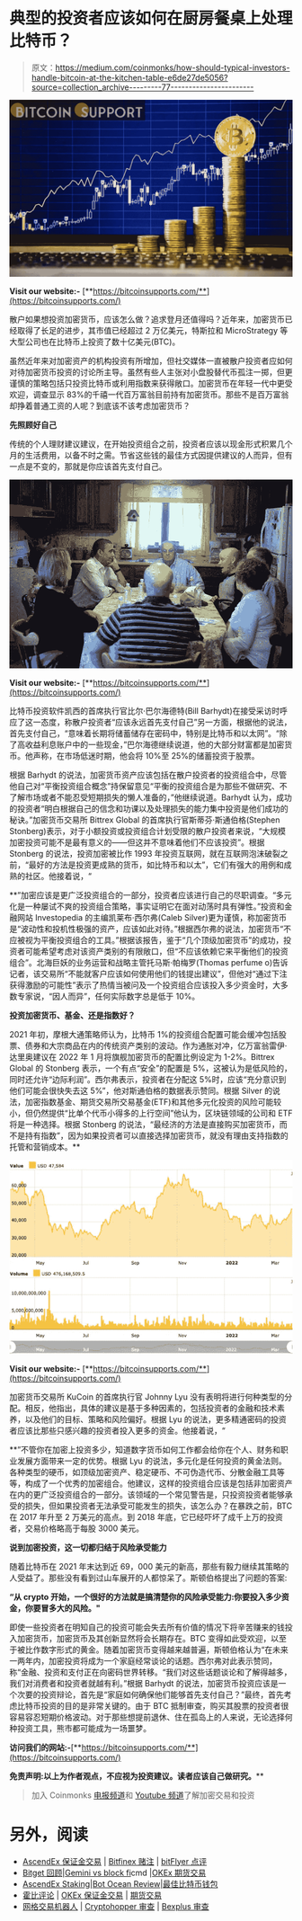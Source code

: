 # 典型的投资者应该如何在厨房餐桌上处理比特币？

> 原文：<https://medium.com/coinmonks/how-should-typical-investors-handle-bitcoin-at-the-kitchen-table-e6de27de5056?source=collection_archive---------77----------------------->

![](img/7d1c634f177e66c123c98871615bf97a.png)

**Visit our website:-** [**https://bitcoinsupports.com/**](https://bitcoinsupports.com/)

散户如果想投资加密货币，应该怎么做？追求登月还值得吗？近年来，加密货币已经取得了长足的进步，其市值已经超过 2 万亿美元，特斯拉和 MicroStrategy 等大型公司也在比特币上投资了数十亿美元(BTC)。

虽然近年来对加密资产的机构投资有所增加，但社交媒体一直被散户投资者应如何对待加密货币投资的讨论所主导。虽然有些人主张对小盘股替代币孤注一掷，但更谨慎的策略包括只投资比特币或利用指数来获得敞口。加密货币在年轻一代中更受欢迎，调查显示 83%的千禧一代百万富翁目前持有加密货币。那些不是百万富翁却挣着普通工资的人呢？到底该不该考虑加密货币？

**先照顾好自己**

传统的个人理财建议建议，在开始投资组合之前，投资者应该以现金形式积累几个月的生活费用，以备不时之需。节省这些钱的最佳方式因提供建议的人而异，但有一点是不变的，那就是你应该首先支付自己。

![](img/751c6523fe0a5827ccd9fc7a1446cc43.png)

**Visit our website:-** [**https://bitcoinsupports.com/**](https://bitcoinsupports.com/)

比特币投资软件凯西的首席执行官比尔·巴尔海德特(Bill Barhydt)在接受采访时呼应了这一态度，称散户投资者“应该永远首先支付自己”另一方面，根据他的说法，首先支付自己，“意味着长期将储蓄储存在密码中，特别是比特币和以太网”。“除了高收益利息账户中的一些现金，”巴尔海德继续说道，他的大部分财富都是加密货币。他声称，在市场低迷时期，他会将 10%至 25%的储蓄投资于股票。

根据 Barhydt 的说法，加密货币资产应该包括在散户投资者的投资组合中，尽管他自己对“平衡投资组合概念”持保留意见“平衡的投资组合是为那些不做研究、不了解市场或者不能忍受短期损失的懒人准备的，”他继续说道。Barhydt 认为，成功的投资者“明白根据自己的信念和功课以及处理损失的能力集中投资是他们成功的秘诀。”加密货币交易所 Bittrex Global 的首席执行官斯蒂芬·斯通伯格(Stephen Stonberg)表示，对于小额投资或投资组合计划受限的散户投资者来说，“大规模加密投资可能不是最有意义的——但这并不意味着他们不应该投资”。根据 Stonberg 的说法，投资加密被比作 1993 年投资互联网，就在互联网泡沫破裂之前，“最好的方法是投资更成熟的货币，如比特币和以太”，它们有强大的用例和成熟的社区。他接着说，“

**”加密应该是更广泛投资组合的一部分，投资者应该进行自己的尽职调查。“多元化是一种屡试不爽的投资组合策略，事实证明它在面对动荡时具有弹性。”投资和金融网站 Investopedia 的主编凯莱布·西尔弗(Caleb Silver)更为谨慎，称加密货币是“波动性和投机性极强的资产，应该如此对待。”根据西尔弗的说法，加密货币“不应被视为平衡投资组合的工具。”根据该报告，鉴于“几个顶级加密货币”的成功，投资者可能希望考虑对该资产类别的有限敞口，但“不应该依赖它来平衡他们的投资组合”。北海巨妖的业务运营和战略主管托马斯·帕梅罗(Thomas perfume o)告诉记者，该交易所“不能就客户应该如何使用他们的钱提出建议”，但他对“通过下注获得激励的可能性”表示了热情当被问及一个投资组合应该投入多少资金时，大多数专家说，“因人而异”，任何实际数字总是低于 10%。

**投资加密货币、基金、还是指数好？**

2021 年初，摩根大通策略师认为，比特币 1%的投资组合配置可能会缓冲包括股票、债券和大宗商品在内的传统资产类别的波动。作为通胀对冲，亿万富翁雷伊·达里奥建议在 2022 年 1 月将旗舰加密货币的配置比例设定为 1-2%。Bittrex Global 的 Stonberg 表示，一个有点“安全”的配置是 5%，这被认为是低风险的，同时还允许“边际利润”。西尔弗表示，投资者在分配这 5%时，应该“充分意识到他们可能会很快失去这 5%”，他对斯通伯格的数据表示赞同。根据 Silver 的说法，加密指数基金、期货交易所交易基金(ETF)和其他多元化投资的风险可能较小，但仍然提供“比单个代币小得多的上行空间”他认为，区块链领域的公司和 ETF 将是一种选择。根据 Stonberg 的说法，“最经济的方法是直接购买加密货币，而不是持有指数”，因为如果投资者可以直接选择加密货币，就没有理由支持指数的托管和营销成本。**

![](img/9d4ec9d770fe9d79c939e025eef9426d.png)

**Visit our website:-** [**https://bitcoinsupports.com/**](https://bitcoinsupports.com/)

加密货币交易所 KuCoin 的首席执行官 Johnny Lyu 没有表明将进行何种类型的分配。相反，他指出，具体的建议是基于多种因素的，包括投资者的金融和技术素养，以及他们的目标、策略和风险偏好。根据 Lyu 的说法，更多精通密码的投资者应该比那些只感兴趣的投资者投入更多的资金。他接着说，“

**”不管你在加密上投资多少，知道数字货币如何工作都会给你在个人、财务和职业发展方面带来一定的优势。根据 Lyu 的说法，多元化是任何投资的黄金法则。各种类型的硬币，如顶级加密资产、稳定硬币、不可伪造代币、分散金融工具等等，构成了一个优秀的加密组合。他建议，这样的投资组合应该是包括非加密资产在内的更广泛投资组合的一部分。该领域的一个常见警告是，只投资投资者能够承受的损失，但如果投资者无法承受可能发生的损失，该怎么办？在暴跌之前，BTC 在 2017 年升至 2 万美元的高点。到 2018 年底，它已经吓坏了成千上万的投资者，交易价格略高于每股 3000 美元。

**说到加密投资，这一切都归结于风险承受能力**

随着比特币在 2021 年末达到近 69，000 美元的新高，那些有毅力继续其策略的人受益了。那些没有看到过山车展开的人都惊呆了。斯顿伯格提出了问题的答案:

**“从 crypto 开始，一个很好的方法就是搞清楚你的风险承受能力:你要投入多少资金，你要冒多大的风险。"**

即使一些投资者在明知自己的投资可能会失去所有价值的情况下将辛苦赚来的钱投入加密货币，加密货币及其创新显然将会长期存在。BTC 变得如此受欢迎，以至于被比作数字形式的黄金。随着加密货币变得越来越普遍，斯顿伯格认为“在未来一两年内，加密投资将成为一个家庭经常谈论的话题。西尔弗对此表示赞同，称“金融、投资和支付正在向密码世界转移。“我们对这些话题谈论和了解得越多，我们对消费者和投资者就越有利。”根据 Barhydt 的说法，加密货币投资应该是一个次要的投资辩论，首先是“家庭如何确保他们能够首先支付自己？”最终，首先考虑比特币投资的目的是非常关键的。由于 BTC 抵制审查，购买其股票的投资者很容易容忍短期价格波动。对于那些想提前退休、住在孤岛上的人来说，无论选择何种投资工具，熊市都可能成为一场噩梦。

**访问我们的网站:-**[**https://bitcoinsupports.com/**](https://bitcoinsupports.com/)

**免责声明:以上为作者观点，不应视为投资建议。读者应该自己做研究。****

> 加入 Coinmonks [电报频道](https://t.me/coincodecap)和 [Youtube 频道](https://www.youtube.com/c/coinmonks/videos)了解加密交易和投资

# 另外，阅读

*   [AscendEx 保证金交易](https://coincodecap.com/ascendex-margin-trading) | [Bitfinex 赌注](https://coincodecap.com/bitfinex-staking) | [bitFlyer 点评](https://coincodecap.com/bitflyer-review)
*   [Bitget 回顾](https://coincodecap.com/bitget-review)|[Gemini vs block fi](https://coincodecap.com/gemini-vs-blockfi)cmd |[OKEx 期货交易](https://coincodecap.com/okex-futures-trading)
*   [AscendEx Staking](https://coincodecap.com/ascendex-staking)|[Bot Ocean Review](https://coincodecap.com/bot-ocean-review)|[最佳比特币钱包](https://coincodecap.com/bitcoin-wallets-india)
*   [霍比评论](https://coincodecap.com/huobi-review) | [OKEx 保证金交易](https://coincodecap.com/okex-margin-trading) | [期货交易](https://coincodecap.com/futures-trading)
*   [网格交易机器人](https://coincodecap.com/grid-trading) | [Cryptohopper 审查](/coinmonks/cryptohopper-review-a388ff5bae88) | [Bexplus 审查](https://coincodecap.com/bexplus-review)